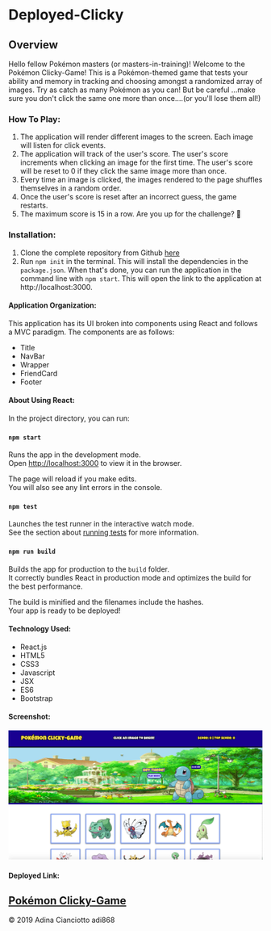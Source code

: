 # Deployed-Clicky

## Overview
Hello fellow Pokémon masters (or masters-in-training)! Welcome to the Pokémon Clicky-Game! This is a Pokémon-themed game that tests your ability and memory in tracking and choosing amongst a randomized array of images. Try as catch as many Pokémon as you can! But be careful ...make sure you don't click the same one more than once....(or you'll lose them all!)

### How To Play:
1. The application will render different images to the screen. Each image will listen for click events.
2. The application will track of the user's score. The user's score increments when clicking an image for the first time. The user's score will be reset to 0 if they click the same image more than once.
3. Every time an image is clicked, the images rendered to the page shuffles themselves in a random order.
4. Once the user's score is reset after an incorrect guess, the game restarts.
5. The maximum score is 15 in a row. Are you up for the challenge? 😬

### Installation:
1. Clone the complete repository from Github [here](https://github.com/adi868/Clicky-Game)
2. Run `npm init` in the terminal. This will install the dependencies in the `package.json`. When that's done, you can run the application in the command line with `npm start`. This will open the link to the application at http://localhost:3000.

#### Application Organization:
This application has its UI broken into components using React and follows a MVC paradigm. The components are as follows:
* Title
* NavBar
* Wrapper
* FriendCard
* Footer

#### About Using React:

In the project directory, you can run:

#### `npm start`

Runs the app in the development mode.<br>
Open [http://localhost:3000](http://localhost:3000) to view it in the browser.

The page will reload if you make edits.<br>
You will also see any lint errors in the console.

#### `npm test`

Launches the test runner in the interactive watch mode.<br>
See the section about [running tests](https://facebook.github.io/create-react-app/docs/running-tests) for more information.

#### `npm run build`

Builds the app for production to the `build` folder.<br>
It correctly bundles React in production mode and optimizes the build for the best performance.

The build is minified and the filenames include the hashes.<br>
Your app is ready to be deployed!

#### Technology Used:
* React.js
* HTML5
* CSS3
* Javascript
* JSX
* ES6
* Bootstrap

#### Screenshot:
![Deployed Game](/images/clicky-game.png)

#### Deployed Link: 
[Pokémon Clicky-Game](https://adi868.github.io/Deployed-Clicky/)
---
© 2019 Adina Cianciotto adi868
